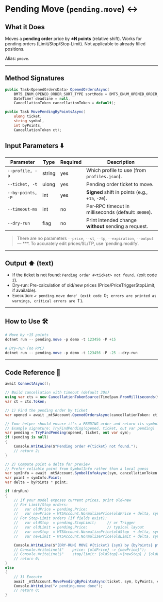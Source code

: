 # Pending Move (`pending.move`) ↔️

## What it Does

Moves a **pending order** price by **±N points** (relative shift). Works for pending orders (Limit/Stop/Stop‑Limit). Not applicable to already filled positions.

Alias: `pmove`.

---
## Method Signatures

```csharp
public Task<OpenedOrdersData> OpenedOrdersAsync(
    BMT5_ENUM_OPENED_ORDER_SORT_TYPE sortMode = BMT5_ENUM_OPENED_ORDER_SORT_TYPE.Bmt5OpenedOrderSortByOpenTimeAsc,
    DateTime? deadline = null,
    CancellationToken cancellationToken = default);

public Task MovePendingByPointsAsync(
    ulong ticket,
    string symbol,
    int byPoints,
    CancellationToken ct);
```

## Input Parameters ⬇️

| Parameter         | Type   | Required | Description                                          |
| ----------------- | ------ | -------- | ---------------------------------------------------- |
| `--profile, -p`   | string | yes      | Which profile to use (from `profiles.json`).         |
| `--ticket, -t`    | ulong  | yes      | Pending order ticket to move.                        |
| `--by-points, -P` | int    | yes      | **Signed** shift in points (e.g., `+15`, `-20`).     |
| `--timeout-ms`    | int    | no       | Per‑RPC timeout in milliseconds (default: `30000`).  |
| `--dry-run`       | flag   | no       | Print intended change **without** sending a request. |

> There are no parameters `--price`, `--sl`, `--tp`, `--expiration`, `--output` — ***. To accurately edit prices/SL/TP, use `pending.modify'.

---

## Output ⬆️ (text)

* If the ticket is not found: `Pending order #<ticket> not found.` (exit code `2`).
* Dry‑run: Pre-calculation of old/new prices (Price/PriceTriggerStopLimit, if available).
* Execution: `✔ pending.move done' (exit code `0`; errors are printed as warnings, critical errors are `1`).

---

## How to Use 🛠️

```powershell
# Move by +15 points
dotnet run -- pending.move -p demo -t 123456 -P +15

# Dry‑run (no RPC)
dotnet run -- pending.move -p demo -t 123456 -P -25 --dry-run
```

---

## Code Reference 🧩

```csharp
await ConnectAsync();

// Build cancellation with timeout (default 30s)
using var cts = new CancellationTokenSource(TimeSpan.FromMilliseconds(timeoutMs ?? 30000));
var ct = cts.Token;

// 1) Find the pending order by ticket
var opened = await _mt5Account.OpenedOrdersAsync(cancellationToken: ct);

// Your helper should ensure it's a PENDING order and return its symbol.
// Example signature: TryFindPending(opened, ticket, out var pending)
var pending = TryFindPending(opened, ticket, out var sym);
if (pending is null)
{
    Console.WriteLine($"Pending order #{ticket} not found.");
    // return 2;
}

// 2) Compute point & delta for preview
// Prefer reliable point from SymbolInfo rather than a local guess
var symInfo = await _mt5Account.SymbolInfoAsync(sym, cancellationToken: ct);
var point = symInfo.Point;
var delta = byPoints * point;

if (dryRun)
{
    // If your model exposes current prices, print old→new
    // For Limit/Stop orders:
    //   var oldPrice = pending.Price;
    //   var newPrice = MT5Account.NormalizePrice(oldPrice + delta, symInfo.Digits);
    // For Stop-Limit orders (if fields exist):
    //   var oldStop  = pending.StopLimit;     // or Trigger
    //   var oldLimit = pending.Price;         // typical layout
    //   var newStop  = MT5Account.NormalizePrice(oldStop  + delta, symInfo.Digits);
    //   var newLimit = MT5Account.NormalizePrice(oldLimit + delta, symInfo.Digits);

    Console.WriteLine($"[DRY-RUN] MOVE #{ticket} {sym} by {byPoints} pt (Δ={delta})");
    // Console.WriteLine($"    price: {oldPrice} -> {newPrice}");
    // Console.WriteLine($"    stop/limit: {oldStop}->{newStop} / {oldLimit}->{newLimit}");
    // return 0;
}
else
{
    // 3) Execute
    await _mt5Account.MovePendingByPointsAsync(ticket, sym, byPoints, ct);
    Console.WriteLine("✔ pending.move done");
    // return 0;
}

```
